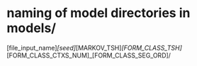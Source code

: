 # naming of model directories in models/

[file_input_name]_[seed]_[MARKOV_TSH]_[FORM_CLASS_TSH]_[FORM_CLASS_CTXS_NUM]_[FORM_CLASS_SEG_ORD]/

